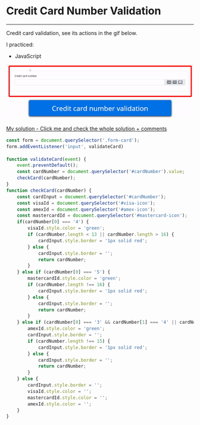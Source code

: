 # Credit Card Number Validation
___
Credit card validation, see its actions in the gif below.

I practiced:
* JavaScript

![Credit card number validation](https://github.com/PiotrSierant/HTML-CSS-JS/blob/main/006%20-%20Credit%20Card%20Validation/ezgif.com-gif-maker.gif?raw=true)

[My solution - Click me and check the whole solution + comments ](https://github.com/PiotrSierant/HTML-CSS-JS/blob/main/006%20-%20Credit%20Card%20Validation/js/app.js)

```javascript
const form = document.querySelector('.form-card');
form.addEventListener('input', validateCard)

function validateCard(event) {
    event.preventDefault();
    const cardNumber = document.querySelector('#cardNumber').value;
    checkCard(cardNumber);
}
function checkCard(cardNumber) {
    const cardInput = document.querySelector('#cardNumber');
    const visaId = document.querySelector('#visa-icon');
    const amexId = document.querySelector('#amex-icon');
    const mastercardId = document.querySelector('#mastercard-icon');
    if(cardNumber[0] === '4') {
        visaId.style.color = 'green';
        if (cardNumber.length < 13 || cardNumber.length > 16) {
            cardInput.style.border = '1px solid red';
        } else {
            cardInput.style.border = '';
            return cardNumber;
        }
    } else if (cardNumber[0] === '5') {
        mastercardId.style.color = 'green';
        if (cardNumber.length !== 16) {
            cardInput.style.border = '1px solid red';
        } else {
            cardInput.style.border = '';
            return cardNumber;
        }
    } else if (cardNumber[0] === '3' && cardNumber[1] === '4' || cardNumber[1] === '7' ) {
        amexId.style.color = 'green';
        cardInput.style.border = '';
        if (cardNumber.length !== 15) {
            cardInput.style.border = '1px solid red';
        } else {
            cardInput.style.border = '';
            return cardNumber;
        }
    } else {
        cardInput.style.border = '';
        visaId.style.color = '';
        mastercardId.style.color = '';
        amexId.style.color = '';
    }
}
```